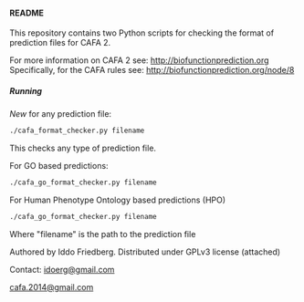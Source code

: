 #### README

This repository contains two Python scripts for checking the format of 
prediction files for CAFA 2.

For more information on CAFA 2 see: http://biofunctionprediction.org
Specifically, for the CAFA rules see: http://biofunctionprediction.org/node/8

##### Running

_New_ for any prediction file:
```bash
./cafa_format_checker.py filename
```
This checks any type of prediction file.

For GO based predictions:
```bash
./cafa_go_format_checker.py filename
```

For Human Phenotype Ontology based predictions (HPO)
```bash
./cafa_go_format_checker.py filename
```
Where "filename" is the path to the prediction file

Authored by Iddo Friedberg. Distributed under GPLv3 license (attached)

Contact: idoerg@gmail.com

cafa.2014@gmail.com
